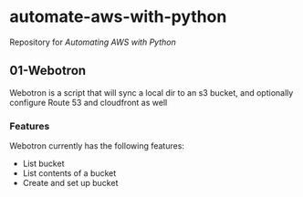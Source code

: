 # automate-aws-with-python
Repository for *Automating AWS with Python*

## 01-Webotron

Webotron is a script that will sync a local dir to an s3 bucket, and optionally configure Route 53
and cloudfront as well

### Features
Webotron currently has the following features:
- List bucket
- List contents of a bucket
- Create and set up bucket

